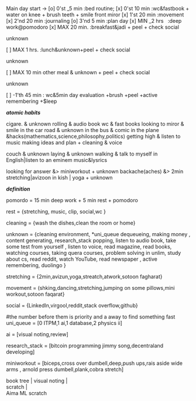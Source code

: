 
Main day
start ->
[o] 0'st _5 min      :bed routine;
[x] 0'st 10 min      :wc&fastbook + water on knee + brush teeth + smile front miror
[x] 1'st 20 min      :movement 
[x] 2'nd 20 min      :journaling
[o] 3'nd  5 min      :plan day
[x] MIN  _2 hrs      :deep work@pomodoro
[x] MAX  20 min.     :breakfast&jadi + peel + check social


unknown


[ ] MAX 1   hrs.     :lunch&unknown+peel + check social


unknown


[ ] MAX 10  min other meal       &        unknown             +   peel + check social


unknown


[ ] -1'th 45 min : wc&5min day evaluation +brush +peel +active remembering +$leep






***atomic habits***

cigare.          &      unknown
rolling          &      audio book
wc               &      fast books
looking to miror &      smile
in the car road  &      unknown 
in the bus       &      comic
in the plane &hacks(mathematics,science,philosophy,politics)
getting high     &      listen to music making ideas and plan + 
cleaning   &      voice

couch            &       unknown
laying           &       unknown
walking          &       talk to myself in English|listen to an eminem music&lysrics



looking for answer         &>    miniworkout        +   unknown
backache(aches)  &>      2min stretching|avizoon in kish  |   yoga + unknown

 

***definition***




pomordo = 15 min deep work + 5 min rest + pomodoro

rest = {stretching, music, clip, social,wc }

cleaning = {wash the dishes,clean the room or home}

unknown = {cleaning environment, 
           *uni_queue dequeueing,
           making money ,
           content generating,
           research_stack popping,
           listen to audio book,
           take some test from yourself ,
           listen to voice,
           read magazine,
           read books,
           watching courses,
           taking quera courses,
           problem solving in unlim,
           study about cs,
           read reddit,
           watch YouTube,
           read newspaper ,
           active remembering,
           duolingo
           }

stretching =   {2min,avizun,yoga,streatch,atwork,sotoon fagharat}

movement =  (shking,dancing,stretching,jumping on some pillows,mini workout,sotoon faqarat}

social = {LinkedIn,virgool,reddit,stack overflow,github}


#the number before them is priority and a away to find something fast
uni_queue = [0 ITPM,1 ai,1 database,2 physics ii]

ai = [visual noting,review]


research_stack = [bitcoin programming jimmy song,decentraland developing]

miniworkout = [biceps,cross over dumbell,deep,push ups,rais aside wide arms , arnold press dumbell,plank,cobra stretch]


book tree
|
visual noting
|            \
              scratch
              |      \
             Aima     ML scratch
